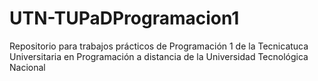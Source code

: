 # UTN-TUPaDProgramacion1
Repositorio para trabajos prácticos de Programación 1 de la Tecnicatuca Universitaria en Programación a distancia de la Universidad Tecnológica Nacional
